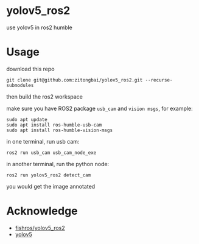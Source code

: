 # yolov5_ros2
use yolov5 in ros2 humble

# Usage
download this repo
```shell
git clone git@github.com:zitongbai/yolov5_ros2.git --recurse-submodules
```

then build the ros2 workspace

make sure you have ROS2 package `usb_cam` and `vision msgs`, for example: 
```shell
sudo apt update
sudo apt install ros-humble-usb-cam
sudo apt install ros-humble-vision-msgs
```
in one terminal, run usb cam:
```shell
ros2 run usb_cam usb_cam_node_exe
```

in another terminal, run the python node:
```shell
ros2 run yolov5_ros2 detect_cam
```

you would get the image annotated

# Acknowledge

* [fishros/yolov5_ros2](https://github.com/fishros/yolov5_ros2)
* [yolov5](https://github.com/ultralytics/yolov5)
